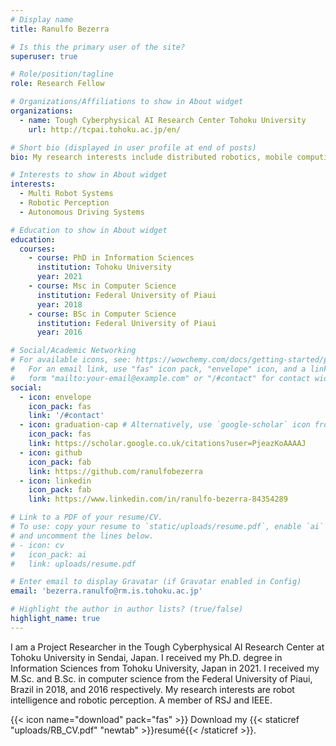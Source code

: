 ```yaml
---
# Display name
title: Ranulfo Bezerra

# Is this the primary user of the site?
superuser: true

# Role/position/tagline
role: Research Fellow

# Organizations/Affiliations to show in About widget
organizations:
  - name: Tough Cyberphysical AI Research Center Tohoku University
    url: http://tcpai.tohoku.ac.jp/en/

# Short bio (displayed in user profile at end of posts)
bio: My research interests include distributed robotics, mobile computing and programmable matter.

# Interests to show in About widget
interests:
  - Multi Robot Systems
  - Robotic Perception
  - Autonomous Driving Systems

# Education to show in About widget
education:
  courses:
    - course: PhD in Information Sciences
      institution: Tohoku University
      year: 2021
    - course: Msc in Computer Science
      institution: Federal University of Piaui
      year: 2018
    - course: BSc in Computer Science
      institution: Federal University of Piaui
      year: 2016

# Social/Academic Networking
# For available icons, see: https://wowchemy.com/docs/getting-started/page-builder/#icons
#   For an email link, use "fas" icon pack, "envelope" icon, and a link in the
#   form "mailto:your-email@example.com" or "/#contact" for contact widget.
social:
  - icon: envelope
    icon_pack: fas
    link: '/#contact'
  - icon: graduation-cap # Alternatively, use `google-scholar` icon from `ai` icon pack
    icon_pack: fas
    link: https://scholar.google.co.uk/citations?user=PjeazKoAAAAJ
  - icon: github
    icon_pack: fab
    link: https://github.com/ranulfobezerra
  - icon: linkedin
    icon_pack: fab
    link: https://www.linkedin.com/in/ranulfo-bezerra-84354289

# Link to a PDF of your resume/CV.
# To use: copy your resume to `static/uploads/resume.pdf`, enable `ai` icons in `params.toml`,
# and uncomment the lines below.
# - icon: cv
#   icon_pack: ai
#   link: uploads/resume.pdf

# Enter email to display Gravatar (if Gravatar enabled in Config)
email: 'bezerra.ranulfo@rm.is.tohoku.ac.jp'

# Highlight the author in author lists? (true/false)
highlight_name: true
---
```


I am a Project Researcher in the Tough Cyberphysical AI Research Center at Tohoku University in Sendai, Japan. I received my Ph.D. degree in Information Sciences from Tohoku University, Japan in 2021. I received my M.Sc. and B.Sc. in computer science from the Federal University of Piaui, Brazil in 2018, and 2016 respectively. My research interests are robot intelligence and robotic perception. A member of RSJ and IEEE.


{{< icon name="download" pack="fas" >}} Download my {{< staticref "uploads/RB_CV.pdf" "newtab" >}}resumé{{< /staticref >}}.
